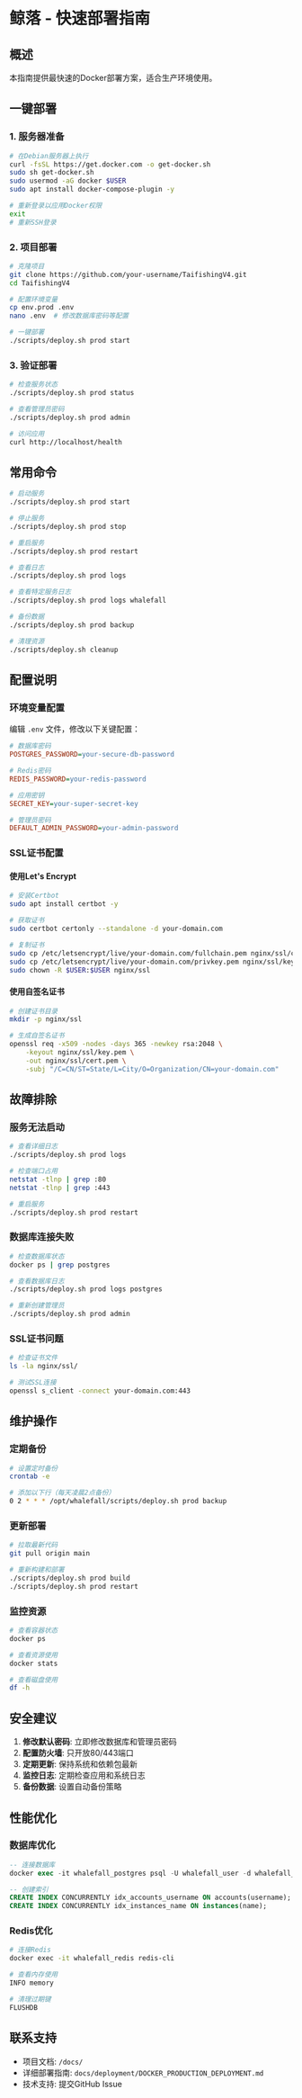 # 鲸落 - 快速部署指南

## 概述

本指南提供最快速的Docker部署方案，适合生产环境使用。

## 一键部署

### 1. 服务器准备

```bash
# 在Debian服务器上执行
curl -fsSL https://get.docker.com -o get-docker.sh
sudo sh get-docker.sh
sudo usermod -aG docker $USER
sudo apt install docker-compose-plugin -y

# 重新登录以应用Docker权限
exit
# 重新SSH登录
```

### 2. 项目部署

```bash
# 克隆项目
git clone https://github.com/your-username/TaifishingV4.git
cd TaifishingV4

# 配置环境变量
cp env.prod .env
nano .env  # 修改数据库密码等配置

# 一键部署
./scripts/deploy.sh prod start
```

### 3. 验证部署

```bash
# 检查服务状态
./scripts/deploy.sh prod status

# 查看管理员密码
./scripts/deploy.sh prod admin

# 访问应用
curl http://localhost/health
```

## 常用命令

```bash
# 启动服务
./scripts/deploy.sh prod start

# 停止服务
./scripts/deploy.sh prod stop

# 重启服务
./scripts/deploy.sh prod restart

# 查看日志
./scripts/deploy.sh prod logs

# 查看特定服务日志
./scripts/deploy.sh prod logs whalefall

# 备份数据
./scripts/deploy.sh prod backup

# 清理资源
./scripts/deploy.sh cleanup
```

## 配置说明

### 环境变量配置

编辑 `.env` 文件，修改以下关键配置：

```ini
# 数据库密码
POSTGRES_PASSWORD=your-secure-db-password

# Redis密码
REDIS_PASSWORD=your-redis-password

# 应用密钥
SECRET_KEY=your-super-secret-key

# 管理员密码
DEFAULT_ADMIN_PASSWORD=your-admin-password
```

### SSL证书配置

#### 使用Let's Encrypt

```bash
# 安装Certbot
sudo apt install certbot -y

# 获取证书
sudo certbot certonly --standalone -d your-domain.com

# 复制证书
sudo cp /etc/letsencrypt/live/your-domain.com/fullchain.pem nginx/ssl/cert.pem
sudo cp /etc/letsencrypt/live/your-domain.com/privkey.pem nginx/ssl/key.pem
sudo chown -R $USER:$USER nginx/ssl
```

#### 使用自签名证书

```bash
# 创建证书目录
mkdir -p nginx/ssl

# 生成自签名证书
openssl req -x509 -nodes -days 365 -newkey rsa:2048 \
    -keyout nginx/ssl/key.pem \
    -out nginx/ssl/cert.pem \
    -subj "/C=CN/ST=State/L=City/O=Organization/CN=your-domain.com"
```

## 故障排除

### 服务无法启动

```bash
# 查看详细日志
./scripts/deploy.sh prod logs

# 检查端口占用
netstat -tlnp | grep :80
netstat -tlnp | grep :443

# 重启服务
./scripts/deploy.sh prod restart
```

### 数据库连接失败

```bash
# 检查数据库状态
docker ps | grep postgres

# 查看数据库日志
./scripts/deploy.sh prod logs postgres

# 重新创建管理员
./scripts/deploy.sh prod admin
```

### SSL证书问题

```bash
# 检查证书文件
ls -la nginx/ssl/

# 测试SSL连接
openssl s_client -connect your-domain.com:443
```

## 维护操作

### 定期备份

```bash
# 设置定时备份
crontab -e

# 添加以下行（每天凌晨2点备份）
0 2 * * * /opt/whalefall/scripts/deploy.sh prod backup
```

### 更新部署

```bash
# 拉取最新代码
git pull origin main

# 重新构建和部署
./scripts/deploy.sh prod build
./scripts/deploy.sh prod restart
```

### 监控资源

```bash
# 查看容器状态
docker ps

# 查看资源使用
docker stats

# 查看磁盘使用
df -h
```

## 安全建议

1. **修改默认密码**: 立即修改数据库和管理员密码
2. **配置防火墙**: 只开放80/443端口
3. **定期更新**: 保持系统和依赖包最新
4. **监控日志**: 定期检查应用和系统日志
5. **备份数据**: 设置自动备份策略

## 性能优化

### 数据库优化

```sql
-- 连接数据库
docker exec -it whalefall_postgres psql -U whalefall_user -d whalefall_prod

-- 创建索引
CREATE INDEX CONCURRENTLY idx_accounts_username ON accounts(username);
CREATE INDEX CONCURRENTLY idx_instances_name ON instances(name);
```

### Redis优化

```bash
# 连接Redis
docker exec -it whalefall_redis redis-cli

# 查看内存使用
INFO memory

# 清理过期键
FLUSHDB
```

## 联系支持

- 项目文档: `/docs/`
- 详细部署指南: `docs/deployment/DOCKER_PRODUCTION_DEPLOYMENT.md`
- 技术支持: 提交GitHub Issue
